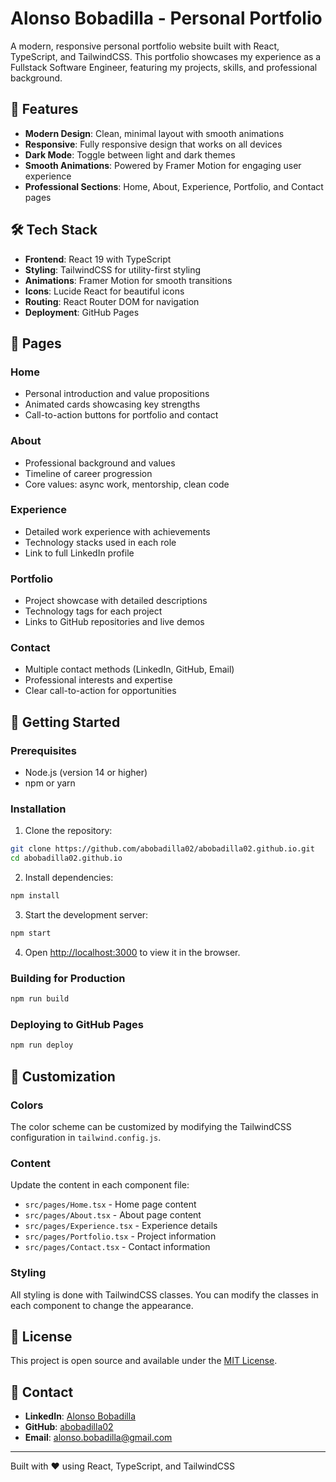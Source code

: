 # Alonso Bobadilla - Personal Portfolio

A modern, responsive personal portfolio website built with React, TypeScript, and TailwindCSS. This portfolio showcases my experience as a Fullstack Software Engineer, featuring my projects, skills, and professional background.

## 🚀 Features

- **Modern Design**: Clean, minimal layout with smooth animations
- **Responsive**: Fully responsive design that works on all devices
- **Dark Mode**: Toggle between light and dark themes
- **Smooth Animations**: Powered by Framer Motion for engaging user experience
- **Professional Sections**: Home, About, Experience, Portfolio, and Contact pages

## 🛠️ Tech Stack

- **Frontend**: React 19 with TypeScript
- **Styling**: TailwindCSS for utility-first styling
- **Animations**: Framer Motion for smooth transitions
- **Icons**: Lucide React for beautiful icons
- **Routing**: React Router DOM for navigation
- **Deployment**: GitHub Pages

## 📱 Pages

### Home
- Personal introduction and value propositions
- Animated cards showcasing key strengths
- Call-to-action buttons for portfolio and contact

### About
- Professional background and values
- Timeline of career progression
- Core values: async work, mentorship, clean code

### Experience
- Detailed work experience with achievements
- Technology stacks used in each role
- Link to full LinkedIn profile

### Portfolio
- Project showcase with detailed descriptions
- Technology tags for each project
- Links to GitHub repositories and live demos

### Contact
- Multiple contact methods (LinkedIn, GitHub, Email)
- Professional interests and expertise
- Clear call-to-action for opportunities

## 🚀 Getting Started

### Prerequisites
- Node.js (version 14 or higher)
- npm or yarn

### Installation

1. Clone the repository:
```bash
git clone https://github.com/abobadilla02/abobadilla02.github.io.git
cd abobadilla02.github.io
```

2. Install dependencies:
```bash
npm install
```

3. Start the development server:
```bash
npm start
```

4. Open [http://localhost:3000](http://localhost:3000) to view it in the browser.

### Building for Production

```bash
npm run build
```

### Deploying to GitHub Pages

```bash
npm run deploy
```

## 🎨 Customization

### Colors
The color scheme can be customized by modifying the TailwindCSS configuration in `tailwind.config.js`.

### Content
Update the content in each component file:
- `src/pages/Home.tsx` - Home page content
- `src/pages/About.tsx` - About page content
- `src/pages/Experience.tsx` - Experience details
- `src/pages/Portfolio.tsx` - Project information
- `src/pages/Contact.tsx` - Contact information

### Styling
All styling is done with TailwindCSS classes. You can modify the classes in each component to change the appearance.

## 📄 License

This project is open source and available under the [MIT License](LICENSE).

## 🤝 Contact

- **LinkedIn**: [Alonso Bobadilla](https://www.linkedin.com/in/alonsobobadilla/)
- **GitHub**: [abobadilla02](https://github.com/abobadilla02)
- **Email**: alonso.bobadilla@gmail.com

---

Built with ❤️ using React, TypeScript, and TailwindCSS
